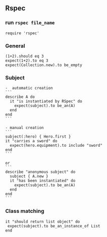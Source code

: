 ## Rspec

### run `rspec file_name`
   `require 'rspec'`

### General
   `(1+2).should eq 3`  
   `expect(1+2).to eq 3`  
   `expect(Collection.new).to be_empty `

### Subject
    -  automatic creation
    ```
    describe A do
      it "is instantiated by RSpec" do
        expect(subject).to be_an(A)
      end
    end
    ```
   
    - manual creation
    ``` 
    subject(:hero) { Hero.first }
    it "carries a sword" do
      expect(hero.equipment).to include "sword"
    end
    ```

    or
    ```
    describe "anonymous subject" do
      subject { A.new }
      it "has been instantiated" do
        expect(subject).to be_an(A)
      end
    end
    ``` 
### Class matching
   ```
   it "should return list object" do
    expect(subject).to be_an_instance_of List
  end
   ```

